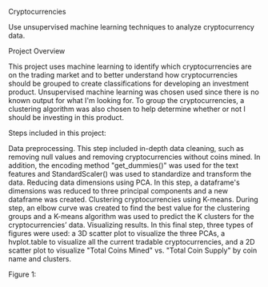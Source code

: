 Cryptocurrencies

Use unsupervised machine learning techniques to analyze cryptocurrency data.

Project Overview

This project uses machine learning to identify which cryptocurrencies are on the trading market and to better understand how cryptocurrencies should be grouped to create classifications for developing an investment product. Unsupervised machine learning was chosen used since there is no known output for what I'm looking for. To group the cryptocurrencies, a clustering algorithm was also chosen to help determine whether or not I should be investing in this product.

Steps included in this project:

Data preprocessing. This step included in-depth data cleaning, such as removing null values and removing cryptocurrencies without coins mined. In addition, the encoding method "get_dummies()" was used for the text features and StandardScaler() was used to standardize and transform the data.
Reducing data dimensions using PCA. In this step, a dataframe's dimensions was reduced to three principal components and a new dataframe was created.
Clustering cryptocurrencies using K-means. During step, an elbow curve was created to find the best value for the clustering groups and a K-means algorithm was used to predict the K clusters for the cryptocurrencies’ data.
Visualizing results. In this final step, three types of figures were used: a 3D scatter plot to visualize the three PCAs, a hvplot.table to visualize all the current tradable cryptocurrencies, and a 2D scatter plot to visualize "Total Coins Mined" vs. "Total Coin Supply" by coin name and clusters.

Figure 1:

